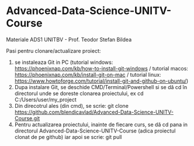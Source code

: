 # Advanced-Data-Science-UNITV-Course
Materiale ADS1 UNITBV - Prof. Teodor Stefan Bildea

Pasi pentru clonare/actualizare proiect:
1. se instaleaza Git in PC (tutorial windows: https://phoenixnap.com/kb/how-to-install-git-windows / tutorial macos: https://phoenixnap.com/kb/install-git-on-mac / tutorial linux: https://www.howtoforge.com/tutorial/install-git-and-github-on-ubuntu/)
2. Dupa instalare Git, se deschide CMD/Terminal/Powershell si se dă cd în directorul unde se doreste clonarea proiectului, ex cd C:/Users/user/my_project
3. Din direcotrul ales (din cmd), se scrie: git clone https://github.com/blendicavlad/Advanced-Data-Science-UNITV-Course.git
4. Pentru actualizarea proiectului, inainte de fiecare curs, se dă cd pana in directorul Advanced-Data-Science-UNITV-Course (adica proiectul clonat de pe github) iar apoi se scrie: git pull
